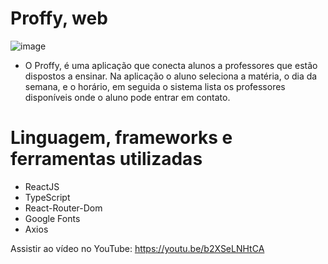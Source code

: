 # Proffy, web

![image](https://user-images.githubusercontent.com/59968647/89815438-30599a80-db1b-11ea-9db5-0c16ecc59ca6.png)

- O Proffy, é uma aplicação que conecta alunos a professores que estão dispostos a ensinar. Na aplicação o aluno seleciona a matéria, o dia da semana, e o horário, em seguida o sistema lista os professores disponíveis onde o aluno pode entrar em contato.
# Linguagem, frameworks e ferramentas utilizadas

- ReactJS
- TypeScript
- React-Router-Dom
- Google Fonts
- Axios

Assistir ao vídeo no YouTube: https://youtu.be/b2XSeLNHtCA

